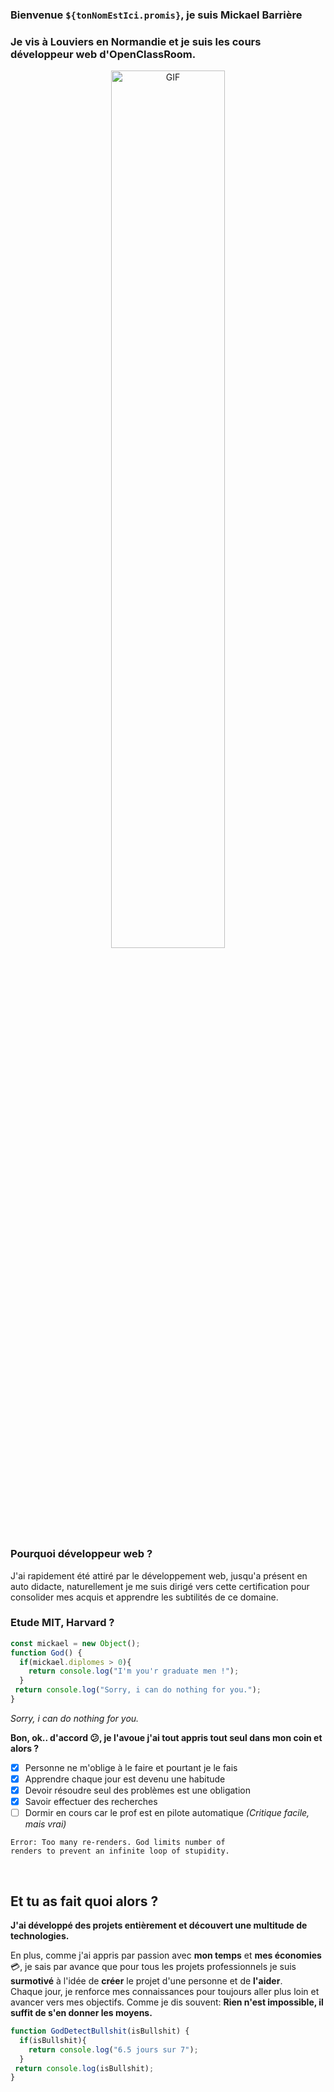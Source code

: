 ### Bienvenue ```${tonNomEstIci.promis}```, je suis Mickael Barrière

### Je vis à Louviers en Normandie et je suis les cours développeur web d'OpenClassRoom.

<p align="center">
  <img align="center" width="60%" alt="GIF" src="https://www.teba.com.au/wp-content/uploads/2020/03/education.gif"/>
</p>

### Pourquoi développeur web ?

J'ai rapidement été attiré par le développement web, jusqu'a présent en auto didacte, naturellement je me suis dirigé vers cette certification pour consolider mes acquis et apprendre les subtilités de ce domaine.

### Etude MIT, Harvard ?
```javascript
const mickael = new Object();
function God() {
  if(mickael.diplomes > 0){
    return console.log("I'm you'r graduate men !");
  }
 return console.log("Sorry, i can do nothing for you.");
}
```
*Sorry, i can do nothing for you.*

**Bon, ok.. d'accord 😕, je l'avoue j'ai tout appris tout seul dans mon coin et alors ?**
  - [x] Personne ne m'oblige à le faire et pourtant je le fais
  - [x] Apprendre chaque jour est devenu une habitude
  - [x] Devoir résoudre seul des problèmes est une obligation
  - [x] Savoir effectuer des recherches
  - [ ] Dormir en cours car le prof est en pilote automatique *(Critique facile, mais vrai)*
  ``` 
  Error: Too many re-renders. God limits number of
  renders to prevent an infinite loop of stupidity.
  ```

&nbsp;

## Et tu as fait quoi alors ?

**J'ai développé des projets entièrement et découvert une multitude de technologies.**<br/>

En plus, comme j'ai appris par passion avec **mon temps** et **mes économies** 💳, je sais par avance que pour tous les projets professionnels 
je suis **surmotivé** à l'idée de **créer** le projet d'une personne et de **l'aider**.<br/>
Chaque jour, je renforce mes connaissances pour toujours aller plus loin et avancer vers mes objectifs.
Comme je dis souvent: **Rien n'est impossible, il suffit de s'en donner les moyens.**
```js
function GodDetectBullshit(isBullshit) {
  if(isBullshit){
    return console.log("6.5 jours sur 7");
  }
 return console.log(isBullshit);
}
 ```
